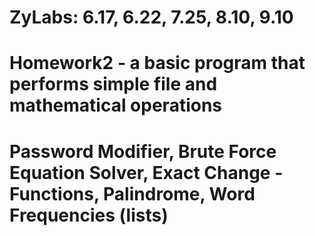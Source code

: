 # ZyLabs: 6.17, 6.22, 7.25, 8.10, 9.10 
# Homework2 - a basic program that performs simple file and mathematical operations
# Password Modifier, Brute Force Equation Solver, Exact Change - Functions, Palindrome, Word Frequencies (lists)


